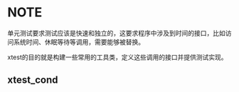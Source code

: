 # NOTE

单元测试要求测试应该是快速和独立的，这要求程序中涉及到时间的接口，比如访问系统时间、休眠等待等调用，需要能够被替换。

xtest的目的就是构建一些常用的工具类，定义这些调用的接口并提供测试实现。

## xtest_cond

